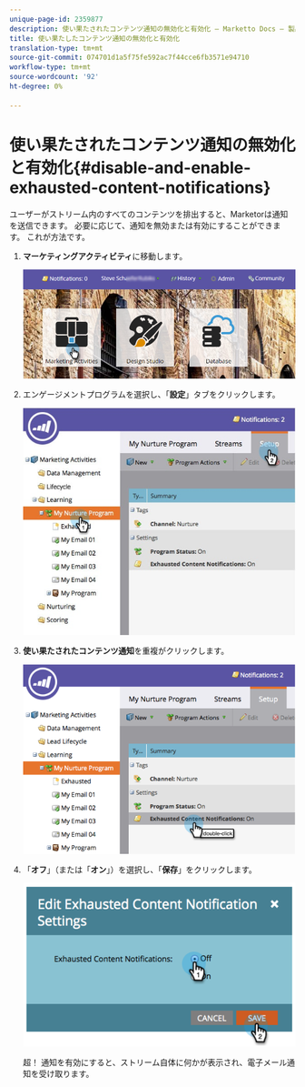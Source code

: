 ```yaml
---
unique-page-id: 2359877
description: 使い果たされたコンテンツ通知の無効化と有効化 — Marketto Docs — 製品ドキュメント
title: 使い果たしたコンテンツ通知の無効化と有効化
translation-type: tm+mt
source-git-commit: 074701d1a5f75fe592ac7f44cce6fb3571e94710
workflow-type: tm+mt
source-wordcount: '92'
ht-degree: 0%

---
```



# 使い果たされたコンテンツ通知の無効化と有効化{#disable-and-enable-exhausted-content-notifications}

ユーザーがストリーム内のすべてのコンテンツを排出すると、Marketorは通知を送信できます。 必要に応じて、通知を無効または有効にすることができます。 これが方法です。

1. **マーケティングアクティビティ**&#x200B;に移動します。

   ![](assets/login-marketing-activities-1.png)

1. エンゲージメントプログラムを選択し、「**設定**」タブをクリックします。

   ![](assets/setuptab.jpg)

1. **使い果たされたコンテンツ通知**&#x200B;を重複がクリックします。

   ![](assets/image2014-9-15-17-3a28-3a11.png)

1. 「**オフ**」（または「**オン**」）を選択し、「**保存**」をクリックします。

   ![](assets/image2014-9-15-17-3a28-3a15.png)

   超！ 通知を有効にすると、ストリーム自体に何かが表示され、電子メール通知を受け取ります。

